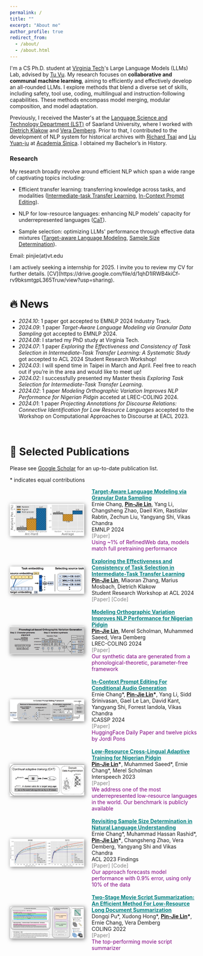 ```yaml
---
permalink: /
title: ""
excerpt: "About me"
author_profile: true
redirect_from: 
  - /about/
  - /about.html
---
```


<!-- I am a first-year PhD student, advised by [Tu Vu](https://tuvllms.github.io/) at [Virginia Tech](https://cs.vt.edu/). My research aims to develop efficient artificial intelligent (AI) models for communal and collaborative generalization. How can we teach AI model a suite of skills efficiently? Specifically, I have worked on improving model adaptation, measuring the effects of data and prompts, and addressing data scarcity through synthetic data. I am now exploring representative skill combinations. -->

I'm a CS Ph.D. student at [Virginia Tech](https://cs.vt.edu/)'s Large Language Models (LLMs) Lab, advised by [Tu Vu](https://tuvllms.github.io/). My research focuses on **collaborative and communal machine learning**, aiming to efficiently and effectively develop an all-rounded LLMs. I explore methods that blend a diverse set of skills, including safety, tool use, coding, multilingual and instruction-following capabilities. These methods encompass model merging, modular composition, and model adaptation.

Previously, I received the Master's at the [Language Science and Technology Department (LST)](https://www.uni-saarland.de/en/department/lst/research.html) of Saarland University, where I worked with [Dietrich Klakow](https://www.lsv.uni-saarland.de/people/dietrich-klakow/) and [Vera Demberg](https://www.uni-saarland.de/lehrstuhl/demberg/members/verademberg.html). Prior to that, I contributed to the development of NLP system for historical archives with [Richard Tsai](https://scholar.google.com.tw/citations?user=iDz3gJ4AAAAJ&hl=zh-TW) and [Liu Yuan-ju](https://www.harvard-yenching.org/person/liu-yuan-ju/) at [Academia Sinica](https://www.sinica.edu.tw/en). I obtained my Bachelor’s in History.


### Research

My research broadly revolve around efficient NLP which span a wide range of captivating topics including:

- Efficient transfer learning: transferring knowledge across tasks, and modalities
([Intermediate-task Transfer Learning](https://aclanthology.org/2024.acl-srw.24/), [In-Context Prompt Editing](https://arxiv.org/abs/2311.00895)).


- NLP for low-resource languages: enhancing NLP models' capacity for underrepresented languages ([CaT](https://arxiv.org/abs/2307.00382)).

- Sample selection: optimizing LLMs' performance through effective data mixtures ([Target-aware Language Modeling](https://arxiv.org/abs/2409.14705/), [Sample Size Determination](https://aclanthology.org/2023.findings-acl.419/)).


<!-- - Semantic space for task information encoding: [IIT](https://drive.google.com/file/d/1cRGYOvBls695iaOWhuV_8bJoIKy1EUMy/view?usp=sharing). -->

<!-- These days, I’m excited about delving into the behavior of LMs — understanding how they learn and process information at different levels. Pertinent sub- questions arise, such as understanding the specific information transmitted through within-tuning phases and cross-tuning phases. Furthermore, exploring how LMs store information in their knowledge reservoirs and how they can selectively purge or forget knowledge from this reservoir.
-->

Email: pinjie(at)vt.edu

<span style="color:darkgreen">
<a id="-CV">I am actively seeking a internship for 2025. I invite you to review my CV for further details. [CV](https://drive.google.com/file/d/1qhD1lRWB4kiCf-rv9bksmtgpL365Truw/view?usp=sharing).</span></a>


# 🔥 News

- *2024.10*: 1 paper got accepted to EMNLP 2024 Industry Track.
- *2024.09*: 1 paper *Target-Aware Language Modeling via Granular Data Sampling* got accepted to EMNLP 2024.
- *2024.08*: I started my PhD study at Virginia Tech.
- *2024.07*: 1 paper *Exploring the Effectiveness and Consistency of Task Selection in Intermediate-Task Transfer Learning: A Systematic Study* got accepted to ACL 2024 Student Research Workshop!
- *2024.03*: I will spend time in Taipei in March and April. Feel free to reach out if you’re in the area and would like to meet up! 
- *2024.02*: I successfully presented my Master thesis *Exploring Task Selection for Intermediate-Task Transfer Learning*.
- *2024.02*: 1 paper *Modeling Orthographic Variation Improves NLP Performance for Nigerian Pidgin* acceted at LREC-COLING 2024.
- *2024.01*: 1 paper *Projecting Annotations for Discourse Relations: Connective Identification for Low Resource Languages* accepted to the Workshop on Computational Approaches to Discourse at EACL 2023.

<!-- - *2023.12*: 🎉😊 Our paper *In-Context Prompt Editing For Conditional Audio Generation* has been accepted at ICASSP 2024.
- *2023.12*: The paper *On the Open Prompt Challenge in Conditional Audio Generation* has been accepted at ICASSP 2024.
- *2023.09*: I have been selected for the 2023B cohort of Google's CS Research Mentorship Program (CSRMP).
- *2023.05*: 🎉🥰 Our new paper *Low-Resource Cross-Lingual Adaptive Training for Nigerian Pidgin* has been accepted at Interspeech 2023.
- *2023.05*: 🎉🎉 Our new paper has been accepted at ACL 2023 findings. 

- *2022.10*: 🎉🎉 Our new paper *[Two-Stage Movie Script Summarization: An Efficient Method For Low-Resource Long Document Summarization
](https://aclanthology.org/2022.creativesumm-1.9)* will be presented at the workshop on Automatic Summarization for Creative Writing at COLING 2022. Our system ranks **1st** in the Script-base track.
- *2022.04*: I will present our software project for short story recommendations (with Niyati Bafna) at Saarland university. 

- *2020.10*: I start my journey at Saarland university.

- *2019.12*: Our paper will be presented at conference DADH 2019. 
- *2019.08*: I will give a talk about *Climate Event system based on Historical Meteorological Records* at National Central University.
- *2019.08*: I gave a tutorial for [Hello, Sequence Labeling](https://docs.google.com/presentation/d/1jdZOhs8woyt4G0nYonhlUoFmsCGW_udfGYcsA3--Axw/edit?usp=sharing) in the Summer Program at National Central University.

- *2018.12*: Our paper will be presented at conference DADH 2018. 
- *2018.07*: I gave a invited talk about Python programming on Digital Humanities Workshop at National Taiwan University. -->

<br /> 

# 📝 <a id="-Publications">Selected Publications</a>


Please see [Google Scholar](https://scholar.google.com/citations?user=KYeOpSoAAAAJ&hl=en&authuser=1) for an up-to-date publication list.

\* indicates equal contributions


<style>
    :root {
        --img-width: 200px;
    }
    img {
        width: var(--img-width);
    }
</style>


<div style="display: flex; align-items: center;">
    <img src="images/imgs/sampling-img-5.jpg" alt="Description" style="width: {{ site.img_width }}; height: auto; margin-right: 20px; box-shadow: 2px 2px 10px rgba(0, 0, 0, 0.5);">
    <div>
        <a href="https://arxiv.org/abs/2409.14705" style="color:teal;"><strong>Target-Aware Language Modeling via Granular Data Sampling</strong></a> <br />
        Ernie Chang, <strong><ins>Pin-Jie Lin</ins></strong>, Yang Li, Changsheng Zhao, Daeil Kim, Rastislav Rabtin, Zechun Liu, Yangyang Shi, Vikas Chandra <br />
        EMNLP 2024 <br />
        <a href="https://arxiv.org/abs/2409.14705" style="color:gray; text-decoration:none;">[Paper]</a> <br />
        <span style="color:purple">Using ~1% of RefinedWeb data, models match full pretraining performance</span>
    </div>
</div>
<br />

<div style="display: flex; align-items: center;">
    <img src="images/imgs/task-emb-img-1.jpg" alt="Description" style="width: {{ site.img_width }}; height: auto; margin-right: 20px; box-shadow: 2px 2px 10px rgba(0, 0, 0, 0.5);">
    <div>
        <a href="https://aclanthology.org/2024.acl-srw.24/" style="color:teal;"><strong>Exploring the Effectiveness and Consistency of Task Selection in Intermediate-Task Transfer Learning</strong></a> <br />
        <strong><ins>Pin-Jie Lin</ins></strong>, Miaoran Zhang, Marius Mosbach, Dietrich Klakow <br />
        Student Research Workshop at ACL 2024 <br />
        <a href="https://aclanthology.org/2024.acl-srw.24/" style="color:gray; text-decoration:none;">[Paper]</a> <a href="https://github.com/uds-lsv/intermediate-task-selection/" style="color:gray; text-decoration:none;">[Code]</a><br />
    </div>
</div>
<br />

<div style="display: flex; align-items: center;">
    <img src="images/imgs/ov-img-4.jpg" alt="Description" style="width: {{ site.img_width }}; height: auto; margin-right: 20px; box-shadow: 2px 2px 10px rgba(0, 0, 0, 0.5);">
    <div>
        <a href="https://aclanthology.org/2024.lrec-main.1006/" style="color:teal;"><strong>Modeling Orthographic Variation Improves NLP Performance for Nigerian Pidgin</strong></a> <br />
        <strong><ins>Pin-Jie Lin</ins></strong>, Merel Scholman, Muhammed Saeed, Vera Demberg <br />
        LREC-COLING 2024 <br />
        <a href="https://aclanthology.org/2024.lrec-main.1006/" style="color:gray; text-decoration:none;">[Paper]</a> <br />
        <span style="color:purple">Our synthetic data are generated from a phonological-theoretic, parameter-free framework</span>
    </div>
</div>
<br />

<div style="display: flex; align-items: center;">
    <img src="images/imgs/in-context-img-1.jpg" alt="Description" style="width: {{ site.img_width }}; height: auto; margin-right: 20px; box-shadow: 2px 2px 10px rgba(0, 0, 0, 0.5);">
    <div>
        <a href="https://ieeexplore.ieee.org/document/10446431" style="color:teal;"><strong>In-Context Prompt Editing For Conditional Audio Generation</strong></a> <br />
        Ernie Chang*, <strong><ins>Pin-Jie Lin</ins>*</strong>, Yang Li, Sidd Srinivasan, Gael Le Lan, David Kant, Yangyang Shi, Forrest Iandola, Vikas Chandra <br />
        ICASSP 2024 <br />
        <a href="https://ieeexplore.ieee.org/document/10446431" style="color:gray; text-decoration:none;">[Paper]</a> <br />
        <span style="color:purple">HuggingFace Daily Paper and twelve picks by Jordi Pons</span>
    </div>
</div>
<br />


<!-- **On the Open Prompt Challenge in Conditional Audio Generation** <br />
Ernie Chang, Sidd Srinivasan, Mahi Luthra, **<ins>Pin-Jie Lin</ins>**, Varun K. Nagaraja, Forrest Iandola, Zechun Liu, Zhaoheng Ni, Changsheng Zhao, Yangyang Shi, Vikas Chandra <br />
ICASSP 2024 <br /> -->



<div style="display: flex; align-items: center;">
    <img src="images/imgs/cat-img-3.jpg" alt="Description" style="width: {{ site.img_width }}; height: auto; margin-right: 20px; box-shadow: 2px 2px 10px rgba(0, 0, 0, 0.5);">
    <div>
        <a href="https://www.isca-archive.org/interspeech_2023/lin23e_interspeech.html" style="color:teal;"><strong>Low-Resource Cross-Lingual Adaptive Training for Nigerian Pidgin</strong></a> <br />
        <strong><ins>Pin-Jie Lin</ins>*</strong>, Muhammed Saeed*, Ernie Chang*, Merel Scholman <br />
        Interspeech 2023 <br />
        <a href="https://www.isca-archive.org/interspeech_2023/lin23e_interspeech.html" style="color:gray; text-decoration:none;">[Paper]</a> <br />
        <span style="color:purple">We address one of the most underrepresented low-resource languages in the world. Our benchmark is publicly available</span>
    </div>
</div>
<br />


<div style="display: flex; align-items: center;">
    <img src="images/imgs/sample-size-img-1.jpg" alt="Description" style="width: {{ site.img_width }}; height: auto; margin-right: 20px; box-shadow: 2px 2px 10px rgba(0, 0, 0, 0.5);">
    <div>
        <a href="https://aclanthology.org/2023.findings-acl.419/" style="color:teal;"><strong>Revisiting Sample Size Determination in Natural Language Understanding</strong></a> <br />
        Ernie Chang*, Muhammad Hassan Rashid*, <strong><ins>Pin-Jie Lin</ins>*</strong>, Changsheng Zhao, Vera Demberg, Yangyang Shi and Vikas Chandra <br />
        ACL 2023 Findings <br />
        <a href="https://aclanthology.org/2023.findings-acl.419/" style="color:gray; text-decoration:none;">[Paper]</a> <a href="https://github.com/pjlintw/sample-size" style="color:gray; text-decoration:none;">[Code]</a>
        <br />
        <span style="color:purple">Our approach forecasts model performance with 0.9% error, using only 10% of the data</span>
    </div>
</div>
<br />

<div style="display: flex; align-items: center;">
    <img src="images/imgs/sum-img-1.jpg" alt="Description" style="width: {{ site.img_width }}; height: auto; margin-right: 20px; box-shadow: 2px 2px 10px rgba(0, 0, 0, 0.5);">
    <div>
        <a href="https://aclanthology.org/2022.creativesumm-1.9/" style="color:teal;"><strong>Two-Stage Movie Script Summarization: An Efficient Method For Low-Resource Long Document Summarization</strong></a> <br />
        Dongqi Pu*, Xudong Hong*, <strong><ins>Pin-Jie Lin</ins>*</strong>, Ernie Chang, Vera Demberg <br />
        COLING 2022 <br />
        <a href="https://aclanthology.org/2022.creativesumm-1.9/" style="color:gray; text-decoration:none;">[Paper]</a> <br />
        <span style="color:purple">The top-performing movie script summarizer</span>
    </div>
</div>



<!--
**Event Extraction: Convolutional Neural Networks for Extracting Medieval
Chinese Monk’s Travels**  <br />
**<ins>Pin-Jie Lin</ins>**, Bing-Lin Tsai <br />
International Conference of Digital Archives and Digital Humanities 2019 <br />

**Name Recognition of Medieval Chinese
Monk Names** <br />
Severina Balabanova, **<ins>Pin-Jie Lin</ins>**, Ya-Lin Chen, Wan-Chun Chiu <br />
International Conference of Digital Archives and Digital Humanities 2018 <br />
 -->